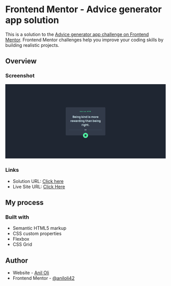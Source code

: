 # Frontend Mentor - Advice generator app solution

This is a solution to the [Advice generator app challenge on Frontend Mentor](https://www.frontendmentor.io/challenges/advice-generator-app-QdUG-13db). Frontend Mentor challenges help you improve your coding skills by building realistic projects.

## Overview

### Screenshot

![](./images/screenshot.png)

### Links

- Solution URL: [Click here](https://github.com/aniloli42/frontend-mentor-challenges/tree/main/advice-generator-app)
- Live Site URL: [Click Here](https://aniloli42.github.io/frontend-mentor-challenges/advice-generator-app)

## My process

### Built with

- Semantic HTML5 markup
- CSS custom properties
- Flexbox
- CSS Grid

## Author

- Website - [Anil Oli](https://www.aniloli42.com)
- Frontend Mentor - [@aniloli42](https://www.frontendmentor.io/profile/aniloli42)
